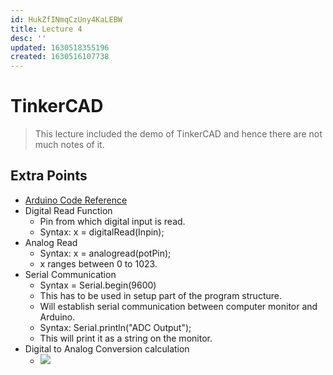 ```yaml
---
id: HukZfINmqCzUny4KaLEBW
title: Lecture 4
desc: ''
updated: 1630518355196
created: 1630516107738
---
```


# TinkerCAD
> This lecture included the demo of TinkerCAD and hence there are not much notes of it.

## Extra Points
* [Arduino Code Reference](https://www.arduino.cc/reference/en/)
* Digital Read Function
    * Pin from which digital input is read.
    * Syntax: x = digitalRead(Inpin);
* Analog Read
    * Syntax: x = analogread(potPin);
    * x ranges between 0 to 1023.
* Serial Communication
    * Syntax = Serial.begin(9600)
    * This has to be used in setup part of the program structure.
    * Will establish serial communication between computer monitor and Arduino.
    * Syntax: Serial.println("ADC Output");
    * This will print it as a string on the monitor.
* Digital to Analog Conversion calculation
    * ![](/assets/images/2021-09-01-23-10-27.png)
